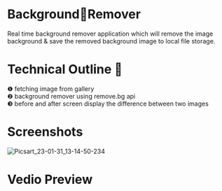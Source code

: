 # Background🦰Remover
Real time background remover application which will remove the image background & save the removed background image to local file storage.
# Technical Outline 📕
❶ fetching image from gallery\
❷ background remover using remove.bg api\
❸ before and after screen display the difference between two images
# Screenshots
![Picsart_23-01-31_13-14-50-234](https://user-images.githubusercontent.com/112925756/215698944-0d4683f2-49e7-4a46-b988-981c51ba6e66.jpg)
# Vedio Preview
